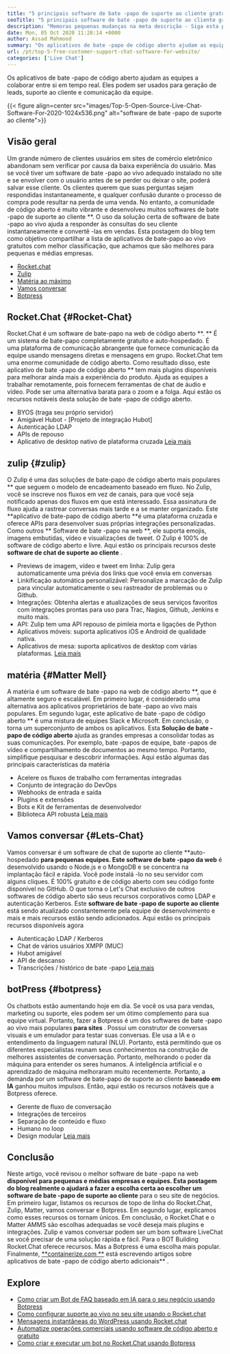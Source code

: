 ```yaml
---
title: "5 principais software de bate -papo de suporte ao cliente gratuito para o site" 
seoTitle: "5 principais software de bate -papo de suporte ao cliente gratuito para o site" 
description: "Memoras pequenas mudanças na meta descrição - Siga esta postagem para aprender sobre os 5 principais softwares de bate -papo de suporte ao cliente gratuitos. Essas ferramentas facilitam o representante do seu atendimento ao cliente e impulsionam as vendas." 
date: Mon, 05 Oct 2020 11:28:14 +0000
author: Assad Mahmood
summary: "Os aplicativos de bate -papo de código aberto ajudam as equipes a colaborar entre si em tempo real. Eles podem ser usados ​​para geração de leads, suporte ao cliente e comunicação da equipe." 
url: /pt/top-5-free-customer-support-chat-software-for-website/
categories: ['Live Chat']
---
```


Os aplicativos de bate -papo de código aberto ajudam as equipes a colaborar entre si em tempo real. Eles podem ser usados ​​para geração de leads, suporte ao cliente e comunicação da equipe.

{{< figure align=center src="images/Top-5-Open-Source-Live-Chat-Software-For-2020-1024x536.png" alt="software de bate -papo de suporte ao cliente">}}


## Visão geral
Um grande número de clientes usuários em sites de comércio eletrônico abandonam sem verificar por causa da baixa experiência do usuário. Mas se você tiver um software de bate -papo ao vivo adequado instalado no site e se envolver com o usuário antes de se perder ou deixar o site, poderá salvar esse cliente. Os clientes querem que suas perguntas sejam respondidas instantaneamente, e qualquer confusão durante o processo de compra pode resultar na perda de uma venda. No entanto, a comunidade de código aberto é muito vibrante e desenvolveu muitos softwares de bate -papo de suporte ao cliente **.
O uso da solução certa de software de bate -papo ao vivo ajuda a responder às consultas do seu cliente instantaneamente e convertê -las em vendas. Esta postagem do blog tem como objetivo compartilhar a lista de aplicativos de bate-papo ao vivo gratuitos com melhor classificação, que achamos que são melhores para pequenas e médias empresas.
  * [Rocket.chat][1]
  * [Zulip][2]
  * [Matéria ao máximo][3]
  * [Vamos conversar][4]
  * [Botpress][5]

## **Rocket.Chat**    {#Rocket-Chat}
Rocket.Chat é um software de bate-papo na web de código aberto **. ** É um sistema de bate-papo completamente gratuito e auto-hospedado. É uma plataforma de comunicação abrangente que fornece comunicação da equipe usando mensagens diretas e mensagens em grupo.
Rocket.Chat tem uma enorme comunidade de código aberto. Como resultado disso, este aplicativo de bate -papo de código aberto ** tem mais plugins disponíveis para melhorar ainda mais a experiência do produto. Ajuda as equipes a trabalhar remotamente, pois fornecem ferramentas de chat de áudio e vídeo. Pode ser uma alternativa barata para o zoom e a folga. Aqui estão os recursos notáveis ​​desta solução de bate -papo de código aberto.
  * BYOS (traga seu próprio servidor)
  * Amigável Hubot - [Projeto de integração Hubot]
  * Autenticação LDAP
  * APIs de repouso
  * Aplicativo de desktop nativo de plataforma cruzada
    [Leia mais][6]

## **zulip**    {#zulip}
O Zulip é uma das soluções de bate-papo de código aberto mais populares ** que seguem o modelo de encadeamento baseado em fluxo. No Zulip, você se inscreve nos fluxos em vez de canais, para que você seja notificado apenas dos fluxos em que está interessado. Essa assinatura de fluxo ajuda a rastrear conversas mais tarde e a se manter organizado.
Este **aplicativo de bate-papo de código aberto  **é uma plataforma cruzada e oferece APIs para desenvolver suas próprias integrações personalizadas. Como outros **  Software de bate -papo na web **, ele suporta emojis, imagens embutidas, vídeo e visualizações de tweet. O Zulip é 100% de software de código aberto e livre. Aqui estão os principais recursos deste  **software de chat de suporte ao cliente**  .
  * Previews de imagem, vídeo e tweet em linha: Zulip gera automaticamente uma prévia dos links que você envia em conversas
  * Linkificação automática personalizável: Personalize a marcação de Zulip para vincular automaticamente o seu rastreador de problemas ou o Github.
  * Integrações: Obtenha alertas e atualizações de seus serviços favoritos com integrações prontas para uso para Trac, Nagios, Github, Jenkins e muito mais.
  * API: Zulip tem uma API repouso de pimleia morta e ligações de Python
  * Aplicativos móveis: suporta aplicativos iOS e Android de qualidade nativa.
  * Aplicativos de mesa: suporta aplicativos de desktop com várias plataformas.
    [Leia mais][7]

## **matéria**    {#Matter Mell}
A matéria é um software de bate -papo na web de código aberto **, que é altamente seguro e escalável. Em primeiro lugar, é considerado uma alternativa aos aplicativos proprietários de bate -papo ao vivo mais populares. Em segundo lugar, este aplicativo de bate -papo de código aberto ** é uma mistura de equipes Slack e Microsoft. Em conclusão, o torna um superconjunto de ambos os aplicativos.
Esta **Solução de bate -papo de código aberto**  ajuda as grandes empresas a consolidar todas as suas comunicações. Por exemplo, bate -papos de equipe, bate -papos de vídeo e compartilhamento de documentos ao mesmo tempo. Portanto, simplifique pesquisar e descobrir informações.
Aqui estão algumas das principais características da matéria
  * Acelere os fluxos de trabalho com ferramentas integradas
  * Conjunto de integração do DevOps
  * Webhooks de entrada e saída
  * Plugins e extensões
  * Bots e Kit de ferramentas de desenvolvedor
  * Biblioteca API robusta
    [Leia mais][8]

## **Vamos conversar**    {#Lets-Chat}
Vamos conversar é um software de chat de suporte ao cliente **auto-hospedado  **para pequenas equipes. Este software de bate -papo da web**   é desenvolvido usando o Node.js e o MongoDB e se concentra na implantação fácil e rápida. Você pode instalá -lo no seu servidor com alguns cliques. É 100% gratuito e de código aberto com seu código fonte disponível no GitHub.
O que torna o Let's Chat exclusivo de outros softwares de código aberto são seus recursos corporativos como LDAP e autenticação Kerberos. Este **software de bate -papo de suporte ao cliente**  está sendo atualizado constantemente pela equipe de desenvolvimento e mais e mais recursos estão sendo adicionados. Aqui estão os principais recursos disponíveis agora
  * Autenticação LDAP / Kerberos
  * Chat de vários usuários XMPP (MUC)
  * Hubot amigável
  * API de descanso
  * Transcrições / histórico de bate -papo
    [Leia mais][9]

## **botPress**    {#botpress}
Os chatbots estão aumentando hoje em dia. Se você os usa para vendas, marketing ou suporte, eles podem ser um ótimo complemento para sua equipe virtual.
Portanto, fazer a Botpress é um dos softwares de bate -papo ao vivo mais populares **para sites** . Possui um construtor de conversas visuais e um emulador para testar suas conversas. Ele usa a IA e o entendimento da linguagem natural (NLU). Portanto, está permitindo que os diferentes especialistas reunam seus conhecimentos na construção de melhores assistentes de conversação. Portanto, melhorando o poder da máquina para entender os seres humanos.
A inteligência artificial e o aprendizado de máquina melhoraram muito recentemente. Portanto, a demanda por um software de bate-papo de suporte ao cliente **baseado em IA**  ganhou muitos impulsos. Então, aqui estão os recursos notáveis ​​que a Botpress oferece.
  * Gerente de fluxo de conversação
  * Integrações de terceiros
  * Separação de conteúdo e fluxo
  * Humano no loop
  * Design modular
    [Leia mais][10]

## Conclusão
Neste artigo, você revisou o melhor software de bate -papo na web **disponível para pequenas e médias empresas e equipes. Esta postagem do blog realmente o ajudará a fazer a escolha certa ao escolher um software de bate -papo de suporte ao cliente**  para o seu site de negócios. Em primeiro lugar, listamos os recursos de topo de linha do Rocket.Chat, Zulip, Matter, vamos conversar e Botpress. Em segundo lugar, explicamos como esses recursos os tornam únicos. Em conclusão, o Rocket.Chat e o Matter AMMS são escolhas adequadas se você deseja mais plugins e integrações. Zulip e vamos conversar podem ser um bom software LiveChat se você precisar de uma solução rápida e fácil. Para o BOT Building Rocket.Chat oferece recursos. Mas a Botpress é uma escolha mais popular.
Finalmente, [**containerize.com **][11] está escrevendo artigos sobre aplicativos de bate -papo de código aberto adicionais** .

## Explore
  * [Como criar um Bot de FAQ baseado em IA para o seu negócio usando Botpress][13]
  * [Como configurar suporte ao vivo no seu site usando o Rocket.chat][14]
  * [Mensagens instantâneas do WordPress usando Rocket.chat][15]
  * [Automatize operações comerciais usando software de código aberto e gratuito][16]
  * [Como criar e executar um bot no Rocket.Chat usando Botpress][17]

  
[1]: #rocket-chat
[2]: #zulip
[3]: #mattermost
[4]: #lets-chat
[5]: #botpress
[6]: https://products.containerize.com/live-chat/rocketchat
[7]: https://products.containerize.com/live-chat/zulip
[8]: https://products.containerize.com/live-chat/mattermost
[9]: https://products.containerize.com/live-chat/lets-chat
[10]: https://products.containerize.com/live-chat/botpress
[11]: https://www.containerize.com/
[12]: https://products.containerize.com/live-chat/
[13]: https://blog.containerize.com/live-chat/how-to-create-an-ai-based-faq-bot-for-your-business-using-botpress/
[14]: https://blog.containerize.com/live-chat/how-to-setup-live-chat-software-on-website-rocket-chat/
[15]: https://blog.containerize.com/blogging/instantly-communicate-with-customers-using-wordpress-and-rocket-chat/
[16]: https://blog.containerize.com/blogging/automate-business-operations-using-open-source-software/
[17]: https://blog.containerize.com/live-chat/how-to-create-and-run-a-bot-in-rocket-chat-using-botpress/
